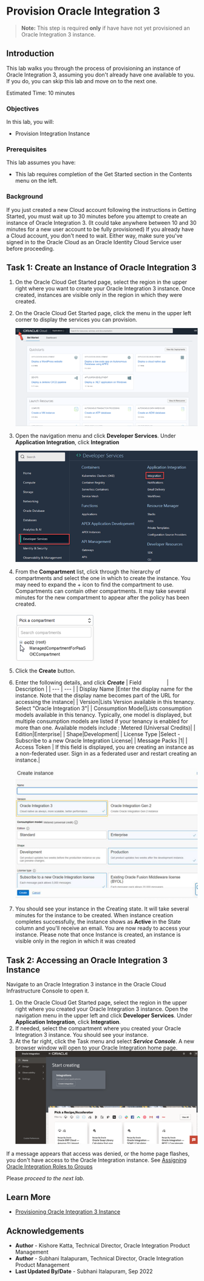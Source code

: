 # Provision Oracle Integration 3

> **Note:** This step is required **only** if have have not yet provisioned an Oracle Integration 3 instance.

## Introduction

This lab walks you through the process of provisioning an instance of Oracle Integration 3, assuming you don't already have one available to you. If you do, you can skip this lab and move on to the next one.

Estimated Time: 10 minutes

### Objectives

In this lab, you will:
* Provision Integration Instance

### Prerequisites

This lab assumes you have:
* This lab requires completion of the Get Started section in the Contents menu on the left.

### Background

If you just created a new Cloud account following the instructions in Getting Started, you must wait up to 30 minutes before you attempt to create an instance of Oracle Integration 3. (It could take anywhere between 10 and 30 minutes for a new user account to be fully provisioned) If you already have a Cloud account, you don't need to wait. Either way, make sure you've signed in to the Oracle Cloud as an Oracle Identity Cloud Service user before proceeding.

## Task 1: Create an Instance of Oracle Integration 3

1. On the Oracle Cloud Get Started page, select the region in the upper right where you want to create your Oracle Integration 3 instance. Once created, instances are visible only in the region in which they were created.

2. On the Oracle Cloud Get Started page, click the menu in the upper left corner to display the services you can provision.

	![OCI Services](./images/hamburger.png)

3. Open the navigation menu and click **Developer Services**. Under **Application Integration**, click **Integration**

	![OCI Developer Services](./images/integration-landing-page.png)

4. From the **Compartment** list, click through the hierarchy of compartments and select the one in which to create the instance. You may need to expand the + icon to find the compartment to use. Compartments can contain other compartments. It may take several minutes for the new compartment to appear after the policy has been created.

	![OCI Compartments](./images/compartment-expand.png)

5. Click the **Create** button.

6. Enter the following details, and click ***Create***
| Field &nbsp; &nbsp; &nbsp; &nbsp; &nbsp; &nbsp; &nbsp; &nbsp; | Description |
| --- | --- |
| Display Name |Enter the display name for the instance. Note that the display name becomes part of the URL for accessing the instance|
| Version|Lists Version available in this tenancy. Select "Oracle Integration 3"|
| Consumption Model|Lists consumption models available in this tenancy. Typically, one model is displayed, but multiple consumption models are listed if your tenancy is enabled for more than one. Available models include : Metered (Universal Credits)|
| Edition|Enterprise|
| Shape|Development|
| License Type |Select - Subscribe to a new Oracle Integration License|
| Message Packs |1|
| Access Token | If this field is displayed, you are creating an instance as a non-federated user. Sign in as a federated user and restart creating an instance.|

	![OCI Federated User Login](./images/provision-oic-instance-1.png)

7. You should see your instance in the Creating state. It will take several minutes for the instance to be created. When instance creation completes successfully, the instance shows as **Active** in the State column and you'll receive an email. You are now ready to access your instance.
Please note that once Instance is created, an instance is visible only in the region in which it was created

## Task 2: Accessing an Oracle Integration 3 Instance

Navigate to an Oracle Integration 3 instance in the Oracle Cloud Infrastructure Console to open it.

1. On the Oracle Cloud Get Started page, select the region in the upper right where you created your Oracle Integration 3 instance. Open the navigation menu in the upper left and click **Developer Services**. Under **Application Integration**, click **Integration**.
2. If needed, select the compartment where you created your Oracle Integration 3 instance. You should see your instance.
3. At the far right, click the Task menu and select ***Service Console***. A new browser window will open to your Oracle Integration home page.
	![Oracle Integration Home Page](./images/oic-homepage.png)

If a message appears that access was denied, or the home page flashes, you don't have access to the Oracle Integration instance. See [Assigning Oracle Integration Roles to Groups](https://docs.oracle.com/en/cloud/paas/application-integration/oracle-integration-oci/assigning-oic-roles-groups.html#GUID-B839F41C-445D-4137-8F2C-BF5CCBEC3D5C)

Please *proceed to the next lab*.

## Learn More

* [Provisioning Oracle Integration 3 Instance](https://docs.oracle.com/en/cloud/paas/application-integration/oracle-integration-oci/creating-oracle-integration-instance.html#GUID-930F40E8-5149-4091-9CDA-8E05C8449BA6)


## Acknowledgements
* **Author** - Kishore Katta, Technical Director, Oracle Integration Product Management
* **Author** - Subhani Italapuram, Technical Director, Oracle Integration Product Management
* **Last Updated By/Date** - Subhani Italapuram, Sep 2022
